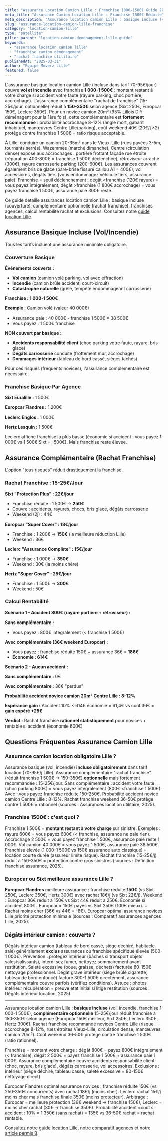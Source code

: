 ```yaml
---
title: "Assurance Location Camion Lille : Franchise 1000-1500€ Guide 2025"
meta_title: "Assurance Camion Location Lille : Franchise 1500€ Réduite"
meta_description: "Assurance location camion Lille : basique incluse (vol/incendie, franchise 1 500€), complémentaire 15-25€/j réduit à 150-350€. Rachat franchise recommandé novices."
slug: "assurance-location-camion-lille-franchise"
category: "location-camion-lille"
type: "satellite"
pilier_parent: "location-camion-demenagement-lille-guide"
keywords:
  - "assurance location camion lille"
  - "franchise camion déménagement"
  - "rachat franchise utilitaire"
publishedAt: "2025-03-31"
author: "Équipe Moverz Lille"
featured: false
---
```


L'assurance basique location camion Lille (incluse dans tarif 70-95€/jour) couvre **vol et incendie** avec franchise **1 000-1 500€** : montant restant à votre charge si accident votre faute (rayure parking, choc portière, accrochage). L'assurance complémentaire "rachat de franchise" (15-25€/jour, optionnelle) réduit à **150-350€** selon agence (Sixt 250€, Europcar 150€, Leclerc 350€). Pour un novice camion 20m³ (95% Lillois DIY déménagent pour la 1ère fois), cette complémentaire est **fortement recommandée** : probabilité accrochage 8-12% (angle mort, gabarit inhabituel, manœuvres Centre Lille/parking), coût weekend 40€ (20€/j ×2) protège contre franchise 1 500€ = ratio risque acceptable.

À Lille, conduire un camion 20-35m³ dans le Vieux-Lille (rues pavées 3-5m, tournants serrés), Wazemmes (marché dimanche), Centre (circulation dense) expose aux accrochages : portière frottant façade rue étroite (réparation 400-800€ = franchise 1 500€ déclenchée), rétroviseur arraché (300€), rayure carrosserie parking (200-600€). Les assurances couvrent également bris de glace (pare-brise fissuré caillou A1 = 400€), vol accessoires, dégâts tiers (vous endommagez véhicule tiers, assurance paie). Franchise = seuil déclenchement : dégât <franchise (120€ rayure) = vous payez intégralement, dégât >franchise (1 800€ accrochage) = vous payez franchise 1 500€, assurance paie 300€ reste.

Ce guide détaille assurances location camion Lille : basique incluse (couverture), complémentaire optionnelle (rachat franchise), franchises agences, calcul rentabilité rachat et exclusions. Consultez notre [guide location Lille](/blog/location-camion-lille/location-camion-demenagement-lille-guide).

## Assurance Basique Incluse (Vol/Incendie)

Tous les tarifs incluent une assurance minimale obligatoire.

### Couverture Basique

**Événements couverts :**
- **Vol camion** (camion volé parking, vol avec effraction)
- **Incendie** (camion brûle accident, court-circuit)
- **Catastrophe naturelle** (grêle, tempête endommageant carrosserie)

**Franchise : 1 000-1 500€**

**Exemple :** Camion volé (valeur 40 000€)
- Assurance paie : 40 000€ - franchise 1 500€ = 38 500€
- Vous payez : 1 500€ franchise

**NON couvert par basique :**
- **Accidents responsabilité client** (choc parking votre faute, rayure, bris glace)
- **Dégâts carrosserie** conduite (frottement mur, accrochage)
- **Dommages intérieur** (tableau de bord cassé, sièges tachés)

Pour ces risques (fréquents novices), l'assurance complémentaire est nécessaire.

### Franchise Basique Par Agence

**Sixt Euralille :** 1 500€

**Europcar Flandres :** 1 200€

**Leclerc Englos :** 1 000€

**Hertz Lesquin :** 1 500€

Leclerc affiche franchise la plus basse (économie si accident : vous payez 1 000€ vs 1 500€ Sixt = -500€). Mais franchise reste élevée.

## Assurance Complémentaire (Rachat Franchise)

L'option "tous risques" réduit drastiquement la franchise.

### Rachat Franchise : 15-25€/Jour

**Sixt "Protection Plus" : 22€/jour**
- Franchise réduite : 1 500€ → **250€**
- Couvre : accidents, rayures, chocs, bris glace, dégâts carrosserie
- Weekend (2j) : 44€

**Europcar "Super Cover" : 18€/jour**
- Franchise : 1 200€ → **150€** (la meilleure réduction Lille)
- Weekend : 36€

**Leclerc "Assurance Complète" : 15€/jour**
- Franchise : 1 000€ → **350€**
- Weekend : 30€ (la moins chère)

**Hertz "Super Cover" : 25€/jour**
- Franchise : 1 500€ → **300€**
- Weekend : 50€

### Calcul Rentabilité

**Scénario 1 - Accident 800€ (rayure portière + rétroviseur) :**

**Sans complémentaire :**
- Vous payez : 800€ intégralement (< franchise 1 500€)

**Avec complémentaire (36€ weekend Europcar) :**
- Vous payez : franchise réduite 150€ + assurance 36€ = **186€**
- **Économie : 614€**

**Scénario 2 - Aucun accident :**

**Sans complémentaire :** 0€

**Avec complémentaire :** 36€ "perdus"

**Probabilité accident novice camion 20m³ Centre Lille : 8-12%**

**Espérance gain :** Accident 10% × 614€ économie = 61,4€ vs coût 36€ = **gain espéré +25€**

**Verdict :** Rachat franchise **rationnel statistiquement** pour novices + rentable si accident (économie 600€)

## Questions Fréquentes Assurance Camion Lille

### Assurance camion location obligatoire Lille ?

Assurance basique (vol, incendie) **incluse obligatoirement** dans tarif location (70-95€/j Lille). Assurance complémentaire "rachat franchise" (réduit franchise 1 500€ → 150-350€) **optionnelle** mais fortement recommandée : 15-25€/jour. Sans complémentaire : accident votre faute (choc parking 800€) = vous payez intégralement (800€ <franchise 1 500€). Avec : vous payez franchise réduite 150-250€. Probabilité accident novice camion Centre Lille : 8-12%. Rachat franchise weekend 36-50€ protège contre 1 500€ = rationnel (sources : Assurances location utilitaire, 2025).

### Franchise 1500€ : c'est quoi ?

Franchise 1 500€ = **montant restant à votre charge** sur sinistre. Exemples : rayure 600€ = vous payez 600€ (< franchise, assurance ne paie rien). Accrochage 2 500€ = vous payez franchise 1 500€, assurance paie reste 1 000€. Vol camion 40 000€ = vous payez 1 500€, assurance paie 38 500€. Franchise élevée (1 000-1 500€ vs 150€ assurance auto classique) = location courte durée (assureur limite risque). Rachat franchise (15-25€/j) réduit à 150-350€ = protection contre gros sinistres (sources : Définition franchise assurance, 2025).

### Europcar ou Sixt meilleure assurance Lille ?

**Europcar Flandres** meilleure assurance : franchise réduite **150€** (vs Sixt 250€, Leclerc 350€, Hertz 300€) avec rachat 18€/j (vs Sixt 22€/j). Weekend : Europcar 36€ réduit à 150€ vs Sixt 44€ réduit à 250€. Économie si accident 800€ : Europcar = 150€ payés vs Sixt 250€ (100€ mieux). + Rachat moins cher (36€ vs 44€ = -8€). Europcar optimal assurance novices Lille priorité protection minimale (sources : Comparatif assurances agences Lille, 2025).

### Dégâts intérieur camion : couverts ?

Dégâts intérieur camion (tableau de bord cassé, siège déchiré, habitacle sale) généralement **exclus** assurances ou franchise spécifique élevée (500-1 000€). Prévention : protégez intérieur (bâches si transport objets sales/salissants), interdi sez fumer, nettoyez sommairement avant restitution. Saleté excessive (boue, graisse, déchets) facturée 80-150€ nettoyage professionnel. Dégât grave intérieur (siège brûlé cigarette, tableau de bord enfoncé) facturé 300-1 500€ directement, assurance complémentaire couvre parfois (vérifiez conditions). Astuce : photos intérieur récupération = preuve état initial si litige restitution (sources : Dégâts intérieur location, 2025).

---

Assurance location camion Lille : **basique incluse** (vol, incendie, franchise 1 000-1 500€), **complémentaire optionnelle** 15-25€/jour réduit franchise à 150-350€ selon agence (Europcar 150€ meilleur, Sixt 250€, Leclerc 350€, Hertz 300€). Rachat franchise recommandé novices Centre Lille (risque accrochage 8-12%, rues étroites Vieux-Lille, circulation dense, manœuvres camion 20m³). Coût weekend 36-50€ protège contre franchise 1 500€ (ratio rationnel).

Franchise = montant votre charge : dégât 800€ = payez 800€ intégralement (< franchise), dégât 2 500€ = payez franchise 1 500€ + assurance paie 1 000€. Assurance complémentaire couvre accidents responsabilité client (choc, rayure, bris glace), dégâts carrosserie, vol accessoires. Exclusions : intérieur (siège déchiré, tableau cassé, saleté excessive = 80-150€ nettoyage direct).

Europcar Flandres optimal assurance novices : franchise réduite 150€ (vs 250-350€ concurrents) avec rachat 18€/j (moins cher). Leclerc rachat 15€/j moins cher mais franchise finale 350€ (moins protecteur). Arbitrage : Europcar = meilleure protection (36€ weekend → franchise 150€), Leclerc = moins cher rachat (30€ → franchise 350€). Probabilité accident ×coût si accident : 10% × 1 350€ (sans rachat) = 135€ vs 36-50€ rachat = rachat rentable.

Consultez notre [guide location Lille](/blog/location-camion-lille/location-camion-demenagement-lille-guide), notre [comparatif agences](/blog/location-camion-lille/agences-location-camion-lille-comparatif) et notre [article permis B](/blog/location-camion-lille/permis-b-camion-demenagement-limites).







